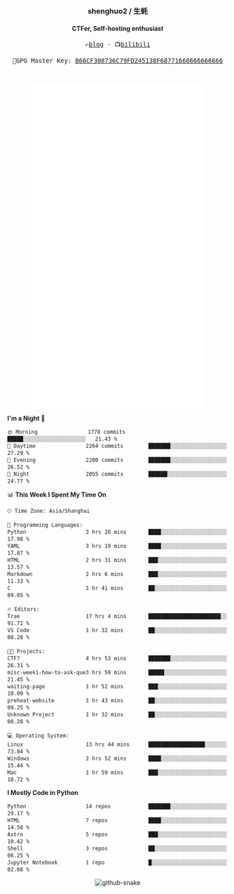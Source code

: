 <h3 align="center"> shenghuo2 / 生蚝 </h3>
<h4 align="center" >CTFer, Self-hosting enthusiast</h3>


<p align="center">
  <samp>
    ✍️<a href="https://blog.shenghuo2.top/">blog</a> -
    📺<a href="https://space.bilibili.com/85894935">bilibili</a>
  </samp>
</p>
<p align="center">
  <samp>
     🔐GPG Master Key: <a align="center" href="https://github.com/shenghuo2.gpg">B66CF308736C79FD245138F68771666666666666</a>
  </samp>
</p>
<br>
<p align="center">
  <a href="https://github.com/shenghuo2">
    <img width="400" align="top" src="https://github.com/shenghuo2/shenghuo2/blob/main/metrics.left.svg" />
  </a>
  <a href="https://github.com/shenghuo2">
    <img width="400" align="top" src="https://github.com/shenghuo2/shenghuo2/blob/main/metrics.right.svg" />
  </a>
</p>


<!--START_SECTION:waka-->
**I'm a Night 🦉** 

```text
🌞 Morning                1778 commits        █████░░░░░░░░░░░░░░░░░░░░   21.43 % 
🌆 Daytime                2264 commits        ███████░░░░░░░░░░░░░░░░░░   27.29 % 
🌃 Evening                2200 commits        ███████░░░░░░░░░░░░░░░░░░   26.52 % 
🌙 Night                  2055 commits        ██████░░░░░░░░░░░░░░░░░░░   24.77 % 
```


📊 **This Week I Spent My Time On** 

```text
🕑︎ Time Zone: Asia/Shanghai

💬 Programming Languages: 
Python                   3 hrs 20 mins       ████░░░░░░░░░░░░░░░░░░░░░   17.98 % 
YAML                     3 hrs 19 mins       ████░░░░░░░░░░░░░░░░░░░░░   17.87 % 
HTML                     2 hrs 31 mins       ███░░░░░░░░░░░░░░░░░░░░░░   13.57 % 
Markdown                 2 hrs 6 mins        ███░░░░░░░░░░░░░░░░░░░░░░   11.33 % 
C                        1 hr 41 mins        ██░░░░░░░░░░░░░░░░░░░░░░░   09.05 % 

🔥 Editors: 
Trae                     17 hrs 4 mins       ███████████████████████░░   91.72 % 
VS Code                  1 hr 32 mins        ██░░░░░░░░░░░░░░░░░░░░░░░   08.28 % 

🐱‍💻 Projects: 
CTF?                     4 hrs 53 mins       ███████░░░░░░░░░░░░░░░░░░   26.31 % 
misc-week1-how-to-ask-que3 hrs 59 mins       █████░░░░░░░░░░░░░░░░░░░░   21.45 % 
waiting-page             1 hr 52 mins        ███░░░░░░░░░░░░░░░░░░░░░░   10.09 % 
preheat-website          1 hr 43 mins        ██░░░░░░░░░░░░░░░░░░░░░░░   09.25 % 
Unknown Project          1 hr 32 mins        ██░░░░░░░░░░░░░░░░░░░░░░░   08.28 % 

💻 Operating System: 
Linux                    13 hrs 44 mins      ██████████████████░░░░░░░   73.84 % 
Windows                  2 hrs 52 mins       ████░░░░░░░░░░░░░░░░░░░░░   15.44 % 
Mac                      1 hr 59 mins        ███░░░░░░░░░░░░░░░░░░░░░░   10.72 % 
```

**I Mostly Code in Python** 

```text
Python                   14 repos            ███████░░░░░░░░░░░░░░░░░░   29.17 % 
HTML                     7 repos             ████░░░░░░░░░░░░░░░░░░░░░   14.58 % 
Astro                    5 repos             ███░░░░░░░░░░░░░░░░░░░░░░   10.42 % 
Shell                    3 repos             ██░░░░░░░░░░░░░░░░░░░░░░░   06.25 % 
Jupyter Notebook         1 repo              █░░░░░░░░░░░░░░░░░░░░░░░░   02.08 % 
```




<!--END_SECTION:waka-->


<div align="center">
  <picture>
    <source media="(prefers-color-scheme: dark)" srcset="https://gist.githubusercontent.com/shenghuo2/bfce20b14ab0484cef03bae6e60e0b3a/raw/github-snake-dark.svg" />
    <source media="(prefers-color-scheme: light)" srcset="https://gist.githubusercontent.com/shenghuo2/bfce20b14ab0484cef03bae6e60e0b3a/raw/github-snake.svg" />
    <img alt="github-snake" src="https://gist.githubusercontent.com/shenghuo2/bfce20b14ab0484cef03bae6e60e0b3a/raw/github-snake.svg" />
  </picture>
</div>

<!--
**shenghuo2/shenghuo2** is a ✨ _special_ ✨ repository because its `README.md` (this file) appears on your GitHub profile.

Here are some ideas to get you started:

- 🔭 I’m currently working on ...
- 🌱 I’m currently learning ...
- 👯 I’m looking to collaborate on ...
- 🤔 I’m looking for help with ...
- 💬 Ask me about ...
- 📫 How to reach me: ...
- 😄 Pronouns: ...
- ⚡ Fun fact: ...
-->
